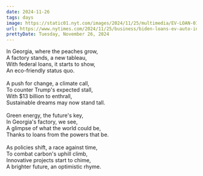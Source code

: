 ```yaml
---
date: 2024-11-26
tags: days
image: https://static01.nyt.com/images/2024/11/25/multimedia/EV-LOAN-01-lfmb/EV-LOAN-01-lfmb-facebookJumbo.jpg
url: https://www.nytimes.com/2024/11/25/business/biden-loans-ev-auto-industry.html
prettyDate: Tuesday, November 26, 2024
---
```

In Georgia, where the peaches grow,<br>A factory stands, a new tableau,<br>With federal loans, it starts to show,<br>An eco-friendly status quo.<br><br>A push for change, a climate call,<br>To counter Trump's expected stall,<br>With $13 billion to enthrall,<br>Sustainable dreams may now stand tall.<br><br>Green energy, the future's key,<br>In Georgia's factory, we see,<br>A glimpse of what the world could be,<br>Thanks to loans from the powers that be.<br><br>As policies shift, a race against time,<br>To combat carbon's uphill climb,<br>Innovative projects start to chime,<br>A brighter future, an optimistic rhyme.